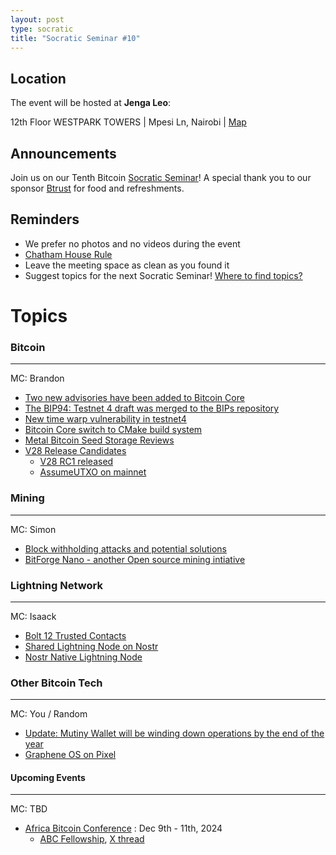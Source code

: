 ```yaml
---
layout: post
type: socratic
title: "Socratic Seminar #10"
---
```


## Location

The event will be hosted at **Jenga Leo**:

12th Floor WESTPARK TOWERS | Mpesi Ln, Nairobi | [Map](https://maps.app.goo.gl/jA86RuyuBKcE4eA47)

## Announcements

Join us on our Tenth Bitcoin [Socratic Seminar](/about)! A special thank you to our
sponsor [Btrust](http://btrust.tech/) for food and refreshments.

## Reminders

- We prefer no photos and no videos during the event
- [Chatham House Rule](https://www.chathamhouse.org/about-us/chatham-house-rule)
- Leave the meeting space as clean as you found it
- Suggest topics for the next Socratic Seminar! [Where to find topics?](/about/find-topics)

# Topics

### Bitcoin

---

MC: Brandon

- [Two new advisories have been added to Bitcoin Core](https://x.com/bitcoincoreorg/status/1818692229449306623?s=12)
- [The BIP94: Testnet 4 draft was merged to the BIPs repository](https://github.com/bitcoin/bips/blob/master/bip-0094.mediawiki)
- [New time warp vulnerability in testnet4](https://delvingbitcoin.org/t/zawy-s-alternating-timestamp-attack/1062)
- [Bitcoin Core switch to CMake build system](https://github.com/bitcoin/bitcoin/pull/30454)
- [Metal Bitcoin Seed Storage Reviews](https://jlopp.github.io/metal-bitcoin-storage-reviews/)
- [V28 Release Candidates](https://github.com/bitcoin/bitcoin/issues/29891)
  - [V28 RC1 released](https://bitcoincore.org/bin/bitcoin-core-28.0/test.rc1/)
  - [AssumeUTXO on mainnet](https://github.com/bitcoin/bitcoin/pull/28553)

### Mining

---

MC: Simon

- [Block withholding attacks and potential solutions](https://mailing-list.bitcoindevs.xyz/bitcoindev/Zp%2FGADXa8J146Qqn@erisian.com.au/)
- [BitForge Nano - another Open source mining intiative](https://geyser.fund/project/bitforgenano)

### Lightning Network

---

MC: Isaack

- [Bolt 12 Trusted Contacts](https://delvingbitcoin.org/t/bolt-12-trusted-contacts/1046)
- [Shared Lightning Node on Nostr](https://x.com/ShockBTC/status/1818385231705260318)
- [Nostr Native Lightning Node](https://github.com/shocknet/Lightning.Pub)

### Other Bitcoin Tech

---

MC: You / Random

- [Update: Mutiny Wallet will be winding down operations by the end of the year](https://x.com/mutinywallet/status/1820465141147746760?s=46)
- [Graphene OS on Pixel](https://staging.grapheneos.org/install/web)

#### Upcoming Events

---

MC: TBD

- [Africa Bitcoin Conference](https://afrobitcoin.org) : Dec 9th - 11th, 2024
  - [ABC Fellowship](https://afrobitcoin.org/afro-bitcoin-fellowship/), [X thread](https://x.com/AfroBitcoinOrg/status/1816223783574741450)
